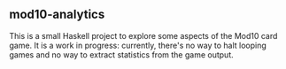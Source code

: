 ## mod10-analytics

This is a small Haskell project to explore some aspects of the Mod10 card game.
It is a work in progress: currently, there's no way to halt looping games and
no way to extract statistics from the game output.
